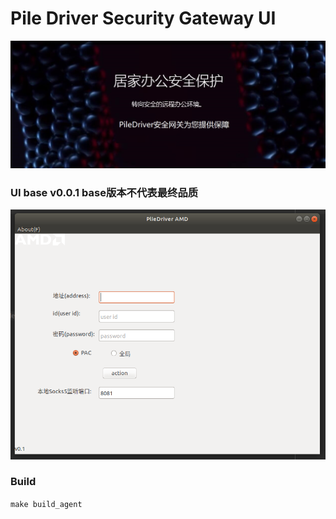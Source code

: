 # Pile Driver Security Gateway UI

![](./README/PileDriver.jpg)

### UI base v0.0.1 base版本不代表最终品质
![](./img/c.png)


### Build
`make build_agent`
